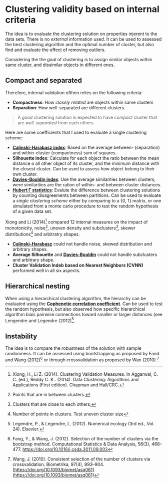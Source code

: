 # Clustering validity based on internal criteria

The idea is to evaluate the clustering solution on properties injerent to the data sets. 
There is no *external* information used. It can be used to assessed the best
clustering algorithm and the optimal number of cluster, but also find
and evaluate the effect of removing outliers.

Considering the the *goal* of clustering is to assign similar objects
within same cluster, and dissimilar objects in different
ones. 

## Compact and separated
Therefore, internal validation ofthen relies on the following
criteria:

- **Compactness**: How *closely related* are objects within same clusters
- **Separation**: How well-separated are different clusters.

> A *good* clustering solution is expected to have *compact* cluster
> that are *well-separated* from each others.

Here are some coefficients that I used to evaluate a single clustering
scheme:

- [**Calinski-Harabasz index**](../24): Based on the average between-
  (separation) and within-cluster (compactness) sum of squares.
- **Silhouette index**: Calculate for each object the ratio between 
  the mean distance o all other object of its cluster, and the minimum distance 
  with the closest cluster. Can be used to assess how object belong 
  to their own cluster.
- [**Davies-Bouldin index**](../25): Use the average similarities between
  clusters, were similarities are the ration of within- and between
  cluster distances.
- [**Hubert Γ statistics**](../22): Evalute the difference between clustering
  solutions by counting disagreements between partitions. Can be used to
  evaluate a *single clustering scheme* either by comparing to a {0, 1}
  matrix, or one simulated from a monte carlo procedure to test the
  random hypothesis of a given data set.


Xiong and Li (2014)[^ref1] compared 12 internal measures on the impact of
monotonicity, noise[^info1], uneven density and
subclusters[^info2], skewer distributions[^info3] and arbitratry shapes.

- [**Calinski-Harabasz**](../24) could not handle  noise, skewed distribution
  and arbitrary shapes.
- **Average Silhouette** and [**Davies-Bouldin**](../25) could not handle subclusters and
  arbitrary shape.
- **Cluster Validation Indeb based on Nearest Neighbors (CVNN)** performed well in all six aspects.

## Hierarchical nesting

When using a hierarchical clustering algorithm, the hierarchy can be
evaluated using the [**Cophenetic correlation coefficient**](../23). Can be used to test the
random hypothesis, but also observed how specific hierarchical algorithm
biais pairwise connections toward smaller or larger distances (see
Lengendre and Legendre (2012)[^ref2].

## Instability

The idea is to compare the robustness of the solution with sample
randomness. It can be assessed using bootstrapping as
proposed by Fand and Wang (2012)[^ref3] or through crossvalidation
as proposed by Wan (2010) [^ref4]


[^ref1]: Xiong, H., Li Z. (2014). Clustering Validation Measures. In Aggarwal, C. C. (ed.), Reddy C. K.. (2014). Data Clustering: Algorithms and Applications (First edition). Chapman and Hall/CRC.
[^ref2]: Legendre, P., & Legendre, L. (2012). Numerical ecology (3rd ed., Vol. 24). Elsevier.
[^ref3]: Fang, Y., & Wang, J. (2012). Selection of the number of clusters via the bootstrap method. Computational Statistics & Data Analysis, 56(3), 468–477. https://doi.org/10.1016/j.csda.2011.09.003
[^ref4]: Wang, J. (2010). Consistent selection of the number of clusters via crossvalidation. Biometrika, 97(4), 893–904. [https://doi.org/10.1093/biomet/asq061](https://doi.org/10.1093/biomet/asq061)
[^info1]: Points that are in between clusters.
[^info2]: Clusters that are close to each others,
[^info3]: Number of points in clusters. Test uneven cluster size
